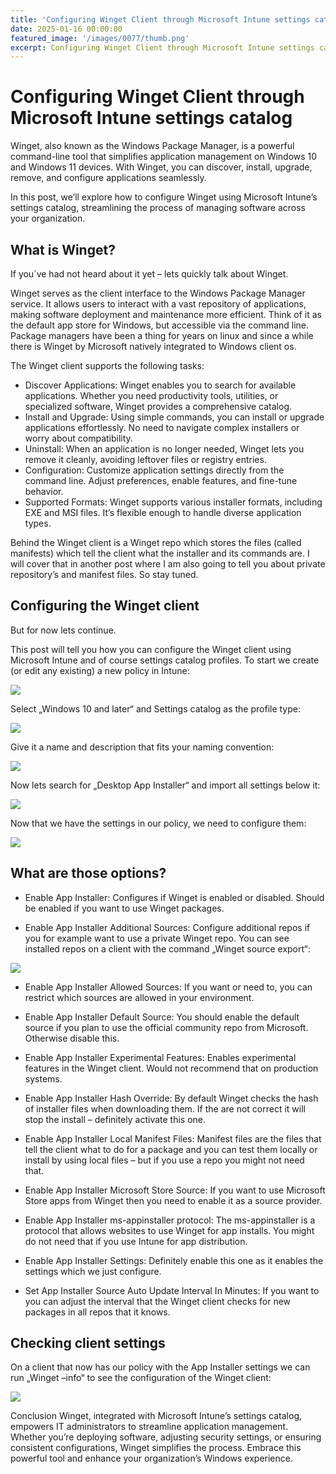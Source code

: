 ```yaml
---
title: 'Configuring Winget Client through Microsoft Intune settings catalog'
date: 2025-01-16 00:00:00
featured_image: '/images/0077/thumb.png'
excerpt: Configuring Winget Client through Microsoft Intune settings catalog
---
```


# Configuring Winget Client through Microsoft Intune settings catalog

Winget, also known as the Windows Package Manager, is a powerful command-line tool that simplifies application management on Windows 10 and Windows 11 devices. With Winget, you can discover, install, upgrade, remove, and configure applications seamlessly.

In this post, we’ll explore how to configure Winget using Microsoft Intune’s settings catalog, streamlining the process of managing software across your organization.

## What is Winget?
If you`ve had not heard about it yet – lets quickly talk about Winget.

Winget serves as the client interface to the Windows Package Manager service. It allows users to interact with a vast repository of applications, making software deployment and maintenance more efficient. Think of it as the default app store for Windows, but accessible via the command line. Package managers have been a thing for years on linux and since a while there is Winget by Microsoft natively integrated to Windows client os.

The Winget client supports the following tasks:

- Discover Applications: Winget enables you to search for available applications. Whether you need productivity tools, utilities, or specialized software, Winget provides a comprehensive catalog.
- Install and Upgrade: Using simple commands, you can install or upgrade applications effortlessly. No need to navigate complex installers or worry about compatibility.
- Uninstall: When an application is no longer needed, Winget lets you remove it cleanly, avoiding leftover files or registry entries.
- Configuration: Customize application settings directly from the command line. Adjust preferences, enable features, and fine-tune behavior.
- Supported Formats: Winget supports various installer formats, including EXE and MSI files. It’s flexible enough to handle diverse application types.

Behind the Winget client is a Winget repo which stores the files (called manifests) which tell the client what the installer and its commands are. I will cover that in another post where I am also going to tell you about private repository’s and manifest files. So stay tuned.

## Configuring the Winget client
But for now lets continue.

This post will tell you how you can configure the Winget client using Microsoft Intune and of course settings catalog profiles. To start we create (or edit any existing) a new policy in Intune:

![](/images/0077/1.png)

Select „Windows 10 and later“ and Settings catalog as the profile type:

![](/images/0077/2.png)

Give it a name and description that fits your naming convention:

![](/images/0077/3.png)

Now lets search for „Desktop App Installer“ and import all settings below it:

![](/images/0077/4.png)

Now that we have the settings in our policy, we need to configure them:

![](/images/0077/5.png)

## What are those options?
- Enable App Installer: Configures if Winget is enabled or disabled. Should be enabled if you want to use Winget packages.

- Enable App Installer Additional Sources: Configure additional repos if you for example want to use a private Winget repo. You can see installed repos on a client with the command „Winget source export“:

![](/images/0077/6.png)

- Enable App Installer Allowed Sources: If you want or need to, you can restrict which sources are allowed in your environment.

- Enable App Installer Default Source: You should enable the default source if you plan to use the official community repo from Microsoft. Otherwise disable this.

- Enable App Installer Experimental Features: Enables experimental features in the Winget client. Would not recommend that on production systems.

- Enable App Installer Hash Override: By default Winget checks the hash of installer files when downloading them. If the are not correct it will stop the install – definitely activate this one.

- Enable App Installer Local Manifest Files: Manifest files are the files that tell the client what to do for a package and you can test them locally or install by using local files – but if you use a repo you might not need that.

- Enable App Installer Microsoft Store Source: If you want to use Microsoft Store apps from Winget then you need to enable it as a source provider.

- Enable App Installer ms-appinstaller protocol: The ms-appinstaller is a protocol that allows websites to use Winget for app installs. You might do not need that if you use Intune for app distribution.

- Enable App Installer Settings: Definitely enable this one as it enables the settings which we just configure.

- Set App Installer Source Auto Update Interval In Minutes: If you want to you can adjust the interval that the Winget client checks for new packages in all repos that it knows.

## Checking client settings
On a client that now has our policy with the App Installer settings we can run „Winget –info“ to see the configuration of the Winget client:

![](/images/0077/7.png)

Conclusion
Winget, integrated with Microsoft Intune’s settings catalog, empowers IT administrators to streamline application management. Whether you’re deploying software, adjusting security settings, or ensuring consistent configurations, Winget simplifies the process. Embrace this powerful tool and enhance your organization’s Windows experience.
